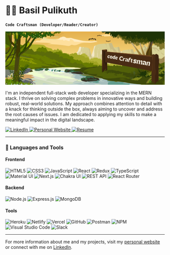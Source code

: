 # 🏄‍♂️ Basil Pulikuth

**`Code Craftsman (Developer/Reader/Creator)`**

[![Basil Pulikuth Social Banner](./images/instant.png)](https://personal-portfolio-nextjs-kappa.vercel.app/)

I'm an independent full-stack web developer specializing in the MERN stack. I thrive on solving complex problems in innovative ways and building robust, real-world solutions. My approach combines attention to detail with a knack for thinking outside the box, always aiming to uncover and address the root causes of issues. I am dedicated to applying my skills to make a meaningful impact in the digital landscape.

<p align="left">
   <a href="https://www.linkedin.com/in/iambasilp" title="Connect with me on LinkedIn">
      <img alt="LinkedIn" src="https://img.shields.io/badge/-LinkedIn-0077B5?style=for-the-badge&logo=linkedin&logoColor=white"/>
   </a> 
   <a href="https://personal-portfolio-nextjs-kappa.vercel.app" title="Visit my personal website">
      <img alt="Personal Website" src="https://img.shields.io/badge/-Personal%20Website-FF5733?style=for-the-badge"/>
   </a> 
   <a href="https://link-to-your-resume.pdf" title="View my resume">
      <img alt="Resume" src="https://img.shields.io/badge/-Resume-14455A?style=for-the-badge"/>
   </a>
</p>

---

### 🧰 Languages and Tools

#### Frontend
<p align="left">
   <img src="https://img.shields.io/badge/html5-%23E34F26.svg?style=for-the-badge&logo=html5&logoColor=white" alt="HTML5"/>
   <img src="https://img.shields.io/badge/css3-%231572B6.svg?style=for-the-badge&logo=css3&logoColor=white" alt="CSS3"/>
   <img src="https://img.shields.io/badge/javascript-%23323330.svg?style=for-the-badge&logo=javascript&logoColor=%23F7DF1E" alt="JavaScript"/>
   <img src="https://img.shields.io/badge/React-20232A?style=for-the-badge&logo=react&logoColor=61DAFB" alt="React"/>
   <img src="https://img.shields.io/badge/Redux-593D88?style=for-the-badge&logo=redux&logoColor=white" alt="Redux"/>
   <img src="https://img.shields.io/badge/typescript-%23007ACC.svg?style=for-the-badge&logo=typescript&logoColor=white" alt="TypeScript"/>
   <img src="https://img.shields.io/badge/Material%20UI-007FFF?style=for-the-badge&logo=mui&logoColor=white" alt="Material UI"/>
   <img src="https://img.shields.io/badge/Next-black?style=for-the-badge&logo=next.js&logoColor=white" alt="Next.js"/>
   <img src="https://img.shields.io/badge/chakra ui-%234ED1C5.svg?style=for-the-badge&logo=chakraui&logoColor=white" alt="Chakra UI"/>
   <img src="https://img.shields.io/badge/rest api-%23000000.svg?style=for-the-badge&logo=flask&logoColor=white" alt="REST API"/>
   <img src="https://img.shields.io/badge/React_Router-CA4245?style=for-the-badge&logo=react-router&logoColor=white" alt="React Router"/>
</p>

#### Backend
<p align="left">
   <img src="https://img.shields.io/badge/Node.js-339933?style=for-the-badge&logo=nodedotjs&logoColor=white" alt="Node.js"/>
   <img src="https://img.shields.io/badge/Express.js-000000?style=for-the-badge&logo=express&logoColor=white" alt="Express.js"/>
   <img src="https://img.shields.io/badge/MongoDB-4EA94B?style=for-the-badge&logo=mongodb&logoColor=white" alt="MongoDB"/>
</p>

#### Tools
<p align="left">
   <img src="https://img.shields.io/badge/heroku-%23430098.svg?style=for-the-badge&logo=heroku&logoColor=white" alt="Heroku"/>
   <img src="https://img.shields.io/badge/netlify-%23000000.svg?style=for-the-badge&logo=netlify&logoColor=#00C7B7" alt="Netlify"/>
   <img src="https://img.shields.io/badge/vercel-%23000000.svg?style=for-the-badge&logo=vercel&logoColor=white" alt="Vercel"/>
   <img src="https://img.shields.io/badge/GitHub-100000?style=for-the-badge&logo=github&logoColor=white" alt="GitHub"/>
   <img src="https://img.shields.io/badge/Postman-FF6C37?style=for-the-badge&logo=postman&logoColor=white" alt="Postman"/>
   <img src="https://img.shields.io/badge/NPM-%23000000.svg?style=for-the-badge&logo=npm&logoColor=white" alt="NPM"/>
   <img src="https://img.shields.io/badge/Visual%20Studio-5C2D91.svg?style=for-the-badge&logo=visual-studio&logoColor=white" alt="Visual Studio Code"/>
   <img src="https://img.shields.io/badge/Slack-4A154B?style=for-the-badge&logo=slack&logoColor=white" alt="Slack"/>
</p>

---

For more information about me and my projects, visit my [personal website](https://personal-portfolio-nextjs-kappa.vercel.app) or connect with me on [LinkedIn](https://www.linkedin.com/in/iambasilp).
